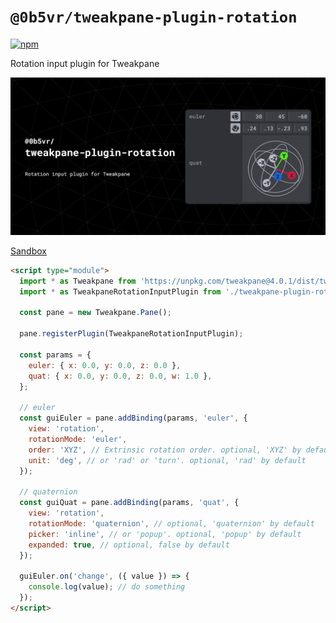 # `@0b5vr/tweakpane-plugin-rotation`

[![npm](https://img.shields.io/npm/v/@0b5vr/tweakpane-plugin-rotation?logo=npm&style=flat-square)](https://www.npmjs.com/package/@0b5vr/tweakpane-plugin-rotation)

Rotation input plugin for Tweakpane

![@0b5vr/tweakpane-plugin-rotation, Rotation input plugin for tweakpane. A working screenshot of the plugin on the right](https://github.com/0b5vr/tweakpane-plugin-rotation/raw/dev/readme-images/rotation.png)

[Sandbox](https://0b5vr.github.io/tweakpane-plugin-rotation)

```html
<script type="module">
  import * as Tweakpane from 'https://unpkg.com/tweakpane@4.0.1/dist/tweakpane.js';
  import * as TweakpaneRotationInputPlugin from './tweakpane-plugin-rotation.js';

  const pane = new Tweakpane.Pane();

  pane.registerPlugin(TweakpaneRotationInputPlugin);

  const params = {
    euler: { x: 0.0, y: 0.0, z: 0.0 },
    quat: { x: 0.0, y: 0.0, z: 0.0, w: 1.0 },
  };

  // euler
  const guiEuler = pane.addBinding(params, 'euler', {
    view: 'rotation',
    rotationMode: 'euler',
    order: 'XYZ', // Extrinsic rotation order. optional, 'XYZ' by default
    unit: 'deg', // or 'rad' or 'turn'. optional, 'rad' by default
  });

  // quaternion
  const guiQuat = pane.addBinding(params, 'quat', {
    view: 'rotation',
    rotationMode: 'quaternion', // optional, 'quaternion' by default
    picker: 'inline', // or 'popup'. optional, 'popup' by default
    expanded: true, // optional, false by default
  });

  guiEuler.on('change', ({ value }) => {
    console.log(value); // do something
  });
</script>
```
